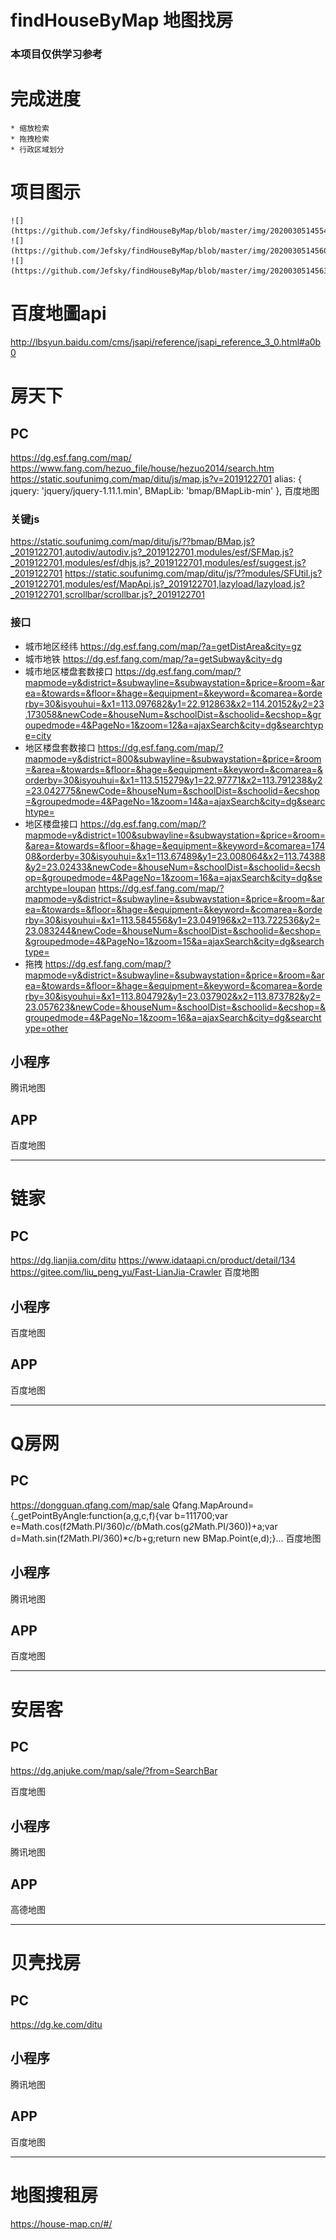 # findHouseByMap 地图找房
### 本项目仅供学习参考

# 完成进度
    * 缩放检索
    * 拖拽检索
    * 行政区域划分

# 项目图示
    ![](https://github.com/Jefsky/findHouseByMap/blob/master/img/20200305145548.png)
    ![](https://github.com/Jefsky/findHouseByMap/blob/master/img/20200305145608.png)
    ![](https://github.com/Jefsky/findHouseByMap/blob/master/img/20200305145631.png)


# 百度地圖api
http://lbsyun.baidu.com/cms/jsapi/reference/jsapi_reference_3_0.html#a0b0

# 房天下 
## PC 
https://dg.esf.fang.com/map/
https://www.fang.com/hezuo_file/house/hezuo2014/search.htm
https://static.soufunimg.com/map/ditu/js/map.js?v=2019122701
    alias: {
                jquery: 'jquery/jquery-1.11.1.min',
                BMapLib: 'bmap/BMapLib-min'
            },
百度地图


### 关键js 
https://static.soufunimg.com/map/ditu/js/??bmap/BMap.js?_2019122701,autodiv/autodiv.js?_2019122701,modules/esf/SFMap.js?_2019122701,modules/esf/dhjs.js?_2019122701,modules/esf/suggest.js?_2019122701
https://static.soufunimg.com/map/ditu/js/??modules/SFUtil.js?_2019122701,modules/esf/MapApi.js?_2019122701,lazyload/lazyload.js?_2019122701,scrollbar/scrollbar.js?_2019122701

### 接口
* 城市地区经纬
https://dg.esf.fang.com/map/?a=getDistArea&city=gz
* 城市地铁
https://dg.esf.fang.com/map/?a=getSubway&city=dg
* 城市地区楼盘套数接口
https://dg.esf.fang.com/map/?mapmode=y&district=&subwayline=&subwaystation=&price=&room=&area=&towards=&floor=&hage=&equipment=&keyword=&comarea=&orderby=30&isyouhui=&x1=113.097682&y1=22.912863&x2=114.20152&y2=23.173058&newCode=&houseNum=&schoolDist=&schoolid=&ecshop=&groupedmode=4&PageNo=1&zoom=12&a=ajaxSearch&city=dg&searchtype=city
* 地区楼盘套数接口
https://dg.esf.fang.com/map/?mapmode=y&district=800&subwayline=&subwaystation=&price=&room=&area=&towards=&floor=&hage=&equipment=&keyword=&comarea=&orderby=30&isyouhui=&x1=113.515279&y1=22.97771&x2=113.791238&y2=23.042775&newCode=&houseNum=&schoolDist=&schoolid=&ecshop=&groupedmode=4&PageNo=1&zoom=14&a=ajaxSearch&city=dg&searchtype=
* 地区楼盘接口
https://dg.esf.fang.com/map/?mapmode=y&district=100&subwayline=&subwaystation=&price=&room=&area=&towards=&floor=&hage=&equipment=&keyword=&comarea=17408&orderby=30&isyouhui=&x1=113.67489&y1=23.008064&x2=113.74388&y2=23.02433&newCode=&houseNum=&schoolDist=&schoolid=&ecshop=&groupedmode=4&PageNo=1&zoom=16&a=ajaxSearch&city=dg&searchtype=loupan
https://dg.esf.fang.com/map/?mapmode=y&district=&subwayline=&subwaystation=&price=&room=&area=&towards=&floor=&hage=&equipment=&keyword=&comarea=&orderby=30&isyouhui=&x1=113.584556&y1=23.049196&x2=113.722536&y2=23.083244&newCode=&houseNum=&schoolDist=&schoolid=&ecshop=&groupedmode=4&PageNo=1&zoom=15&a=ajaxSearch&city=dg&searchtype=
* 拖拽
https://dg.esf.fang.com/map/?mapmode=y&district=&subwayline=&subwaystation=&price=&room=&area=&towards=&floor=&hage=&equipment=&keyword=&comarea=&orderby=30&isyouhui=&x1=113.804792&y1=23.037902&x2=113.873782&y2=23.057623&newCode=&houseNum=&schoolDist=&schoolid=&ecshop=&groupedmode=4&PageNo=1&zoom=16&a=ajaxSearch&city=dg&searchtype=other

## 小程序 
腾讯地图

## APP 
百度地图

---

# 链家 
## PC 
https://dg.lianjia.com/ditu
    <script>
    ljConf = {
            city_id: '441900',
            city_abbr: 'dg',
            city_name: '东莞',
            channel: 'ditu',
            feroot: '//s1.ljcdn.com/feroot/',
            page: 'ditu_index',
            pageConfig: {"ajaxroot":"https:\/\/ajax.api.lianjia.com\/","imAppid":"LIANJIA_WEB_20160624","imAppkey":"6dfdcee27d78b1107fceeca55d80b7bd"}
        };
        </script>
    <script type="text/javascript" src="//api.map.baidu.com/api?v=2.0&ak=dASz7ubuSpHidP1oQWKuAK3q"></script>
https://www.idataapi.cn/product/detail/134
https://gitee.com/liu_peng_yu/Fast-LianJia-Crawler
百度地图

## 小程序 
百度地图

## APP 
百度地图

------

# Q房网 
## PC 
https://dongguan.qfang.com/map/sale
	<script src="/themes/default/scripts/frontend/map/MapAround.js?qv=1579095567676" type="text/javascript"></script>
    Qfang.MapAround={_getPointByAngle:function(a,g,c,f){var b=111700;var e=Math.cos(f*2*Math.PI/360)*c/(b*Math.cos(g*2*Math.PI/360))+a;var d=Math.sin(f*2*Math.PI/360)*c/b+g;return new BMap.Point(e,d);}...
百度地图

## 小程序 
腾讯地图

## APP 
百度地图

---

# 安居客 
## PC 
https://dg.anjuke.com/map/sale/?from=SearchBar
<div class="map-bmap-wrap">
<script type="text/javascript"  src="//api.map.baidu.com/api?v=2.0&ak=vf6eaN6mYdB3ScABsPWlkqmZ1NU9r3mg&s=1"></script>
<script type="text/javascript"  src="//api.map.baidu.com/library/DistanceTool/1.2/src/DistanceTool_min.js"></script>
百度地图

## 小程序 
腾讯地图

## APP 
高德地图

---

# 贝壳找房 
## PC 
https://dg.ke.com/ditu
<script>
    ljConf = {
        city_id: '441900',
        city_abbr: 'dg',
        city_name: '东莞',
        channel: 'ditu',
        page: 'ditu_index',
        pageConfig: {"ajaxroot":"\/\/ajax.api.ke.com\/","imAppid":"BEIKE_WEB_20170105","imAppkey":"2d7e19fe599aa5087b4d46948e552e89"},
        feroot: '//s1.ljcdn.com/pegasus/',
        domainConfig: {"webroot":"\/\/bj.ke.com\/","wwwroot":"\/\/www.ke.com\/","ajaxapiroot":"https:\/\/ajax.api.ke.com\/","apiroot":"\/\/ajax.ke.com\/","festaticroot":"\/\/cms.ke.com\/static\/","videoroot":"\/\/video.ljcdn.com\/","feroot":"\/\/s1.ljcdn.com\/pegasus\/","ferootnew":"\/\/s1.ljcdn.com\/pegasus\/","newsroot":"\/\/news.ke.com\/","userroot":"\/\/user.ke.com\/","fangroot":"\/\/bj.fang.ke.com\/","agentroot":"\/\/agent.lianjia.com\/","version":"2020021817381794f","pageconfig":{"ajaxroot":"\/\/ajax.api.ke.com\/","imAppid":"BEIKE_WEB_20170105","imAppkey":"2d7e19fe599aa5087b4d46948e552e89"},"imgroot":null,"behaviors":[]},
        ucid:'',
        hasDitie: '1'
    };
</script>



## 小程序 
腾讯地图

## APP 
百度地图

---

# 地图搜租房
https://house-map.cn/#/
